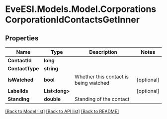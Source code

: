 # EveESI.Models.Model.CorporationsCorporationIdContactsGetInner

## Properties

Name | Type | Description | Notes
------------ | ------------- | ------------- | -------------
**ContactId** | **long** |  | 
**ContactType** | **string** |  | 
**IsWatched** | **bool** | Whether this contact is being watched | [optional] 
**LabelIds** | **List&lt;long&gt;** |  | [optional] 
**Standing** | **double** | Standing of the contact | 

[[Back to Model list]](../README.md#documentation-for-models) [[Back to API list]](../README.md#documentation-for-api-endpoints) [[Back to README]](../README.md)

